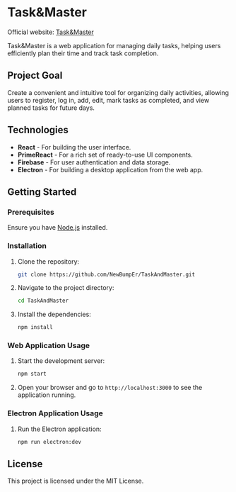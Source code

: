 # Task&Master

Official website: [Task&Master](https://taskandmaster.web.app)

Task&Master is a web application for managing daily tasks, helping users efficiently plan their time and track task completion.

## Project Goal

Create a convenient and intuitive tool for organizing daily activities, allowing users to register, log in, add, edit, mark tasks as completed, and view planned tasks for future days.

## Technologies

- **React** - For building the user interface.
- **PrimeReact** - For a rich set of ready-to-use UI components.
- **Firebase** - For user authentication and data storage.
- **Electron** - For building a desktop application from the web app.

## Getting Started

### Prerequisites

Ensure you have [Node.js](https://nodejs.org/) installed.

### Installation

1. Clone the repository:
   ```sh
   git clone https://github.com/NewBumpEr/TaskAndMaster.git
   ```
2. Navigate to the project directory:
   ```sh
   cd TaskAndMaster
   ```
3. Install the dependencies:
   ```sh
   npm install
   ```

### Web Application Usage

1. Start the development server:
   ```sh
   npm start
   ```
2. Open your browser and go to `http://localhost:3000` to see the application running.

### Electron Application Usage

1. Run the Electron application:
   ```sh
   npm run electron:dev
   ```

## License

This project is licensed under the MIT License.

